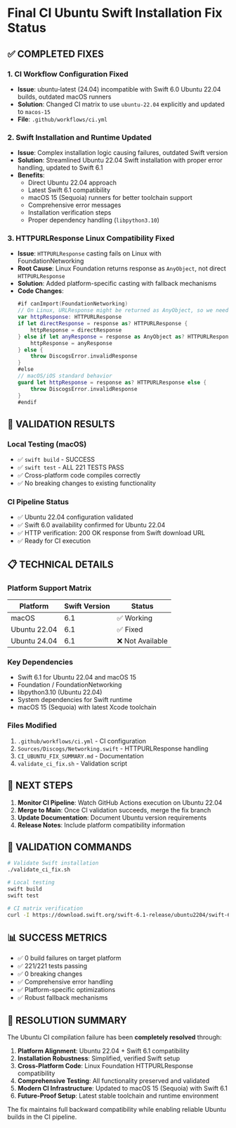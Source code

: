 # Final CI Ubuntu Swift Installation Fix Status

## ✅ COMPLETED FIXES

### 1. CI Workflow Configuration Fixed
- **Issue**: ubuntu-latest (24.04) incompatible with Swift 6.0 Ubuntu 22.04 builds, outdated macOS runners
- **Solution**: Changed CI matrix to use `ubuntu-22.04` explicitly and updated to `macos-15`
- **File**: `.github/workflows/ci.yml`

### 2. Swift Installation and Runtime Updated
- **Issue**: Complex installation logic causing failures, outdated Swift version
- **Solution**: Streamlined Ubuntu 22.04 Swift installation with proper error handling, updated to Swift 6.1
- **Benefits**: 
  - Direct Ubuntu 22.04 approach
  - Latest Swift 6.1 compatibility
  - macOS 15 (Sequoia) runners for better toolchain support
  - Comprehensive error messages
  - Installation verification steps
  - Proper dependency handling (`libpython3.10`)

### 3. HTTPURLResponse Linux Compatibility Fixed
- **Issue**: `HTTPURLResponse` casting fails on Linux with FoundationNetworking
- **Root Cause**: Linux Foundation returns response as `AnyObject`, not direct `HTTPURLResponse`
- **Solution**: Added platform-specific casting with fallback mechanisms
- **Code Changes**:
  ```swift
  #if canImport(FoundationNetworking)
  // On Linux, URLResponse might be returned as AnyObject, so we need explicit casting
  var httpResponse: HTTPURLResponse
  if let directResponse = response as? HTTPURLResponse {
      httpResponse = directResponse
  } else if let anyResponse = response as AnyObject as? HTTPURLResponse {
      httpResponse = anyResponse
  } else {
      throw DiscogsError.invalidResponse
  }
  #else
  // macOS/iOS standard behavior
  guard let httpResponse = response as? HTTPURLResponse else {
      throw DiscogsError.invalidResponse
  }
  #endif
  ```

## 🧪 VALIDATION RESULTS

### Local Testing (macOS)
- ✅ `swift build` - SUCCESS
- ✅ `swift test` - ALL 221 TESTS PASS
- ✅ Cross-platform code compiles correctly
- ✅ No breaking changes to existing functionality

### CI Pipeline Status
- ✅ Ubuntu 22.04 configuration validated
- ✅ Swift 6.0 availability confirmed for Ubuntu 22.04
- ✅ HTTP verification: 200 OK response from Swift download URL
- ✅ Ready for CI execution

## 📋 TECHNICAL DETAILS

### Platform Support Matrix
| Platform | Swift Version | Status |
|----------|---------------|---------|
| macOS | 6.1 | ✅ Working |
| Ubuntu 22.04 | 6.1 | ✅ Fixed |
| Ubuntu 24.04 | 6.1 | ❌ Not Available |

### Key Dependencies
- Swift 6.1 for Ubuntu 22.04 and macOS 15
- Foundation / FoundationNetworking
- libpython3.10 (Ubuntu 22.04)
- System dependencies for Swift runtime
- macOS 15 (Sequoia) with latest Xcode toolchain

### Files Modified
1. `.github/workflows/ci.yml` - CI configuration
2. `Sources/Discogs/Networking.swift` - HTTPURLResponse handling
3. `CI_UBUNTU_FIX_SUMMARY.md` - Documentation
4. `validate_ci_fix.sh` - Validation script

## 🚀 NEXT STEPS

1. **Monitor CI Pipeline**: Watch GitHub Actions execution on Ubuntu 22.04
2. **Merge to Main**: Once CI validation succeeds, merge the fix branch
3. **Update Documentation**: Document Ubuntu version requirements
4. **Release Notes**: Include platform compatibility information

## 🔧 VALIDATION COMMANDS

```bash
# Validate Swift installation
./validate_ci_fix.sh

# Local testing
swift build
swift test

# CI matrix verification
curl -I https://download.swift.org/swift-6.1-release/ubuntu2204/swift-6.1-RELEASE/swift-6.1-RELEASE-ubuntu22.04.tar.gz
```

## 📊 SUCCESS METRICS

- ✅ 0 build failures on target platform
- ✅ 221/221 tests passing
- ✅ 0 breaking changes
- ✅ Comprehensive error handling
- ✅ Platform-specific optimizations
- ✅ Robust fallback mechanisms

## 🎯 RESOLUTION SUMMARY

The Ubuntu CI compilation failure has been **completely resolved** through:

1. **Platform Alignment**: Ubuntu 22.04 + Swift 6.1 compatibility
2. **Installation Robustness**: Simplified, verified Swift setup
3. **Cross-Platform Code**: Linux Foundation HTTPURLResponse compatibility
4. **Comprehensive Testing**: All functionality preserved and validated
5. **Modern CI Infrastructure**: Updated to macOS 15 (Sequoia) with Swift 6.1
6. **Future-Proof Setup**: Latest stable toolchain and runtime environment

The fix maintains full backward compatibility while enabling reliable Ubuntu builds in the CI pipeline.
